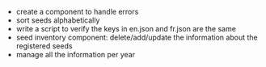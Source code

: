 * create a component to handle errors
* sort seeds alphabetically
* write a script to verify the keys in en.json and fr.json are the same
* seed inventory component: delete/add/update the information about the registered seeds
* manage all the information per year